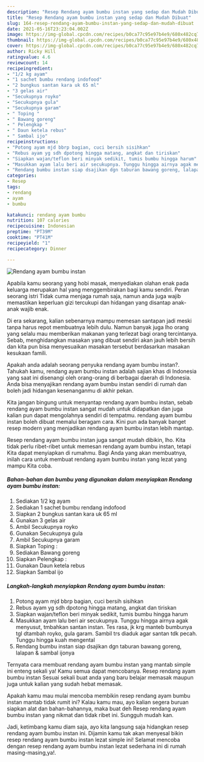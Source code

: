 ```yaml
---
description: "Resep Rendang ayam bumbu instan yang sedap dan Mudah Dibuat"
title: "Resep Rendang ayam bumbu instan yang sedap dan Mudah Dibuat"
slug: 164-resep-rendang-ayam-bumbu-instan-yang-sedap-dan-mudah-dibuat
date: 2021-05-16T23:23:04.002Z
image: https://img-global.cpcdn.com/recipes/b0ca77c95e97b4e9/680x482cq70/rendang-ayam-bumbu-instan-foto-resep-utama.jpg
thumbnail: https://img-global.cpcdn.com/recipes/b0ca77c95e97b4e9/680x482cq70/rendang-ayam-bumbu-instan-foto-resep-utama.jpg
cover: https://img-global.cpcdn.com/recipes/b0ca77c95e97b4e9/680x482cq70/rendang-ayam-bumbu-instan-foto-resep-utama.jpg
author: Ricky Hill
ratingvalue: 4.6
reviewcount: 14
recipeingredient:
- "1/2 kg ayam"
- "1 sachet bumbu rendang indofood"
- "2 bungkus santan kara uk 65 ml"
- "3 gelas air"
- "Secukupnya royko"
- "Secukupnya gula"
- "Secukupnya garam"
- " Toping "
- " Bawang goreng"
- " Pelengkap "
- " Daun ketela rebus"
- " Sambal ijo"
recipeinstructions:
- "Potong ayam mjd bbrp bagian, cuci bersih sisihkan"
- "Rebus ayam yg sdh dpotong hingga matang, angkat dan tiriskan"
- "Siapkan wajan/teflon beri minyak sedikit, tumis bumbu hingga harum"
- "Masukkan ayam lalu beri air secukupnya. Tunggu hingga airnya agak menyusut, tmbahkan santan instan. Tes rasa, jk krg manteb bumbunya tgl dtambah royko, gula garam. Sambil trs diaduk agar santan tdk pecah. Tunggu hingga kuah mengental"
- "Rendang bumbu instan siap dsajikan dgn taburan bawang goreng, lalapan &amp; sambal ijonya"
categories:
- Resep
tags:
- rendang
- ayam
- bumbu

katakunci: rendang ayam bumbu 
nutrition: 107 calories
recipecuisine: Indonesian
preptime: "PT39M"
cooktime: "PT41M"
recipeyield: "1"
recipecategory: Dinner

---
```



![Rendang ayam bumbu instan](https://img-global.cpcdn.com/recipes/b0ca77c95e97b4e9/680x482cq70/rendang-ayam-bumbu-instan-foto-resep-utama.jpg)

Apabila kamu seorang yang hobi masak, menyediakan olahan enak pada keluarga merupakan hal yang menggembirakan bagi kamu sendiri. Peran seorang istri Tidak cuma menjaga rumah saja, namun anda juga wajib memastikan keperluan gizi tercukupi dan hidangan yang disantap anak-anak wajib enak.

Di era  sekarang, kalian sebenarnya mampu memesan santapan jadi meski tanpa harus repot membuatnya lebih dulu. Namun banyak juga lho orang yang selalu mau memberikan makanan yang terlezat bagi orang tercintanya. Sebab, menghidangkan masakan yang dibuat sendiri akan jauh lebih bersih dan kita pun bisa menyesuaikan masakan tersebut berdasarkan masakan kesukaan famili. 



Apakah anda adalah seorang penyuka rendang ayam bumbu instan?. Tahukah kamu, rendang ayam bumbu instan adalah sajian khas di Indonesia yang saat ini disenangi oleh orang-orang di berbagai daerah di Indonesia. Anda bisa menyajikan rendang ayam bumbu instan sendiri di rumah dan boleh jadi hidangan kesenanganmu di akhir pekan.

Kita jangan bingung untuk menyantap rendang ayam bumbu instan, sebab rendang ayam bumbu instan sangat mudah untuk didapatkan dan juga kalian pun dapat mengolahnya sendiri di tempatmu. rendang ayam bumbu instan boleh dibuat memalui beragam cara. Kini pun ada banyak banget resep modern yang menjadikan rendang ayam bumbu instan lebih mantap.

Resep rendang ayam bumbu instan juga sangat mudah dibikin, lho. Kita tidak perlu ribet-ribet untuk memesan rendang ayam bumbu instan, tetapi Kita dapat menyiapkan di rumahmu. Bagi Anda yang akan membuatnya, inilah cara untuk membuat rendang ayam bumbu instan yang lezat yang mampu Kita coba.

<!--inarticleads1-->

##### Bahan-bahan dan bumbu yang digunakan dalam menyiapkan Rendang ayam bumbu instan:

1. Sediakan 1/2 kg ayam
1. Sediakan 1 sachet bumbu rendang indofood
1. Siapkan 2 bungkus santan kara uk 65 ml
1. Gunakan 3 gelas air
1. Ambil Secukupnya royko
1. Gunakan Secukupnya gula
1. Ambil Secukupnya garam
1. Siapkan  Toping :
1. Sediakan  Bawang goreng
1. Siapkan  Pelengkap :
1. Gunakan  Daun ketela rebus
1. Siapkan  Sambal ijo




<!--inarticleads2-->

##### Langkah-langkah menyiapkan Rendang ayam bumbu instan:

1. Potong ayam mjd bbrp bagian, cuci bersih sisihkan
1. Rebus ayam yg sdh dpotong hingga matang, angkat dan tiriskan
1. Siapkan wajan/teflon beri minyak sedikit, tumis bumbu hingga harum
1. Masukkan ayam lalu beri air secukupnya. Tunggu hingga airnya agak menyusut, tmbahkan santan instan. Tes rasa, jk krg manteb bumbunya tgl dtambah royko, gula garam. Sambil trs diaduk agar santan tdk pecah. Tunggu hingga kuah mengental
1. Rendang bumbu instan siap dsajikan dgn taburan bawang goreng, lalapan &amp; sambal ijonya




Ternyata cara membuat rendang ayam bumbu instan yang mantab simple ini enteng sekali ya! Kamu semua dapat mencobanya. Resep rendang ayam bumbu instan Sesuai sekali buat anda yang baru belajar memasak maupun juga untuk kalian yang sudah hebat memasak.

Apakah kamu mau mulai mencoba membikin resep rendang ayam bumbu instan mantab tidak rumit ini? Kalau kamu mau, ayo kalian segera buruan siapkan alat dan bahan-bahannya, maka buat deh Resep rendang ayam bumbu instan yang nikmat dan tidak ribet ini. Sungguh mudah kan. 

Jadi, ketimbang kamu diam saja, ayo kita langsung saja hidangkan resep rendang ayam bumbu instan ini. Dijamin kamu tak akan menyesal bikin resep rendang ayam bumbu instan lezat simple ini! Selamat mencoba dengan resep rendang ayam bumbu instan lezat sederhana ini di rumah masing-masing,ya!.

